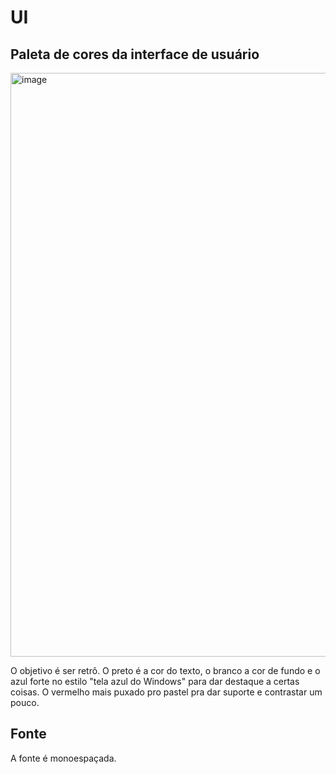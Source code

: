 # UI

## Paleta de cores da interface de usuário

<img width="1269" height="934" alt="image" src="https://github.com/user-attachments/assets/0d313496-443f-439e-9ff8-043600a545ba" />

O objetivo é ser retrô. O preto é a cor do texto, o branco a cor de fundo e o azul forte no estilo "tela azul do Windows" para dar destaque a certas coisas. O vermelho mais puxado pro pastel pra dar suporte e contrastar um pouco.

## Fonte

A fonte é monoespaçada.
